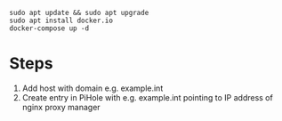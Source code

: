 ```
sudo apt update && sudo apt upgrade
sudo apt install docker.io
docker-compose up -d
```

# Steps
1. Add host with domain e.g. example.int
2. Create entry in PiHole with e.g. example.int pointing to IP address of nginx proxy manager
